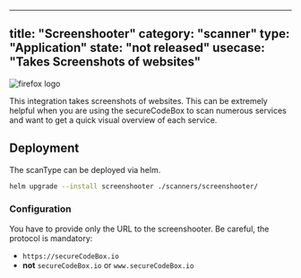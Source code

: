 

---
title: "Screenshooter"
category: "scanner"
type: "Application"
state: "not released"
usecase: "Takes Screenshots of websites"
---
![firefox logo](https://3u26hb1g25wn1xwo8g186fnd-wpengine.netdna-ssl.com/files/2019/10/logo-firefox.svg)

This integration takes screenshots of websites. This can be extremely helpful when you are using the secureCodeBox to scan numerous services and want to get a quick visual overview of each service.

## Deployment

The scanType can be deployed via helm.

```bash
helm upgrade --install screenshooter ./scanners/screenshooter/
```

### Configuration

You have to provide only the URL to the screenshooter. Be careful, the protocol is mandatory:
* `https://secureCodeBox.io`
* **not** `secureCodeBox.io` or `www.secureCodeBox.io`
